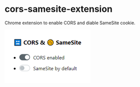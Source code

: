 # cors-samesite-extension
Chrome extension to enable CORS and diable SameSite cookie.

![alt](./img.png)
